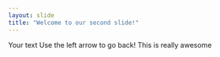 ```yaml
---
layout: slide
title: "Welcome to our second slide!"
---
```

Your text
Use the left arrow to go back!
This is really awesome
